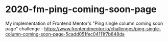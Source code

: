 # 2020-fm-ping-coming-soon-page
My implementation of Frontend Mentor's "Ping single column coming soon page" challenge - https://www.frontendmentor.io/challenges/ping-single-column-coming-soon-page-5cadd051fec04111f7b848da
